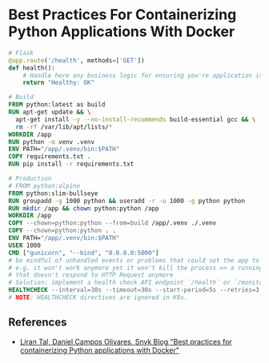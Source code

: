 # Best Practices For Containerizing Python Applications With Docker

<!-- tl;dr starts -->

<!-- tl;dr ends -->

```py
# Flask
@app.route('/health', methods=['GET'])
def health():
	# Handle here any business logic for ensuring you're application is healthy (DB connections, etc...)
    return "Healthy: OK"
```

```Dockerfile
# Build
FROM python:latest as build
RUN apt-get update && \
  apt-get install -y --no-install-recommends build-essential gcc && \
  rm -rf /var/lib/apt/lists/*
WORKDIR /app
RUN python -m venv .venv
ENV PATH="/app/.venv/bin:$PATH"
COPY requirements.txt .
RUN pip install -r requirements.txt

# Production
# FROM python:alpine
FROM python:slim-bullseye
RUN groupadd -g 1000 python && useradd -r -u 1000 -g python python
RUN mkdir /app && chown python:python /app
WORKDIR /app
COPY --chown=python:python --from=build /app/.venv ./.venv
COPY --chown=python:python . .
ENV PATH="/app/.venv/bin:$PATH"
USER 1000
CMD ["gunicorn", "--bind", "0.0.0.0:5000"]
# be mindful of unhandled events or problems that could set the app to unhealthy states
# e.g. it won't work anymore yet it won't kill the process => a running Python app server
# that doesn't respond to HTTP Request anymore
# Solution: implement a health check API endpoint `/health` or `/monitoring` + Docker HEALTHCHECK instruction
HEALTHCHECK --interval=30s --timeout=30s --start-period=5s --retries=3 CMD curl -f http://localhost:5000/health
# NOTE: HEALTHCHECK directives are ignored in K8s.
```

## References

- [Liran Tal, Daniel Campos Olivares, Snyk Blog "Best practices for containerizing Python applications with Docker"](https://snyk.io/blog/best-practices-containerizing-python-docker/)
